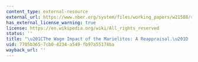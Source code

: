 ```yaml
---
content_type: external-resource
external_url: https://www.nber.org/system/files/working_papers/w21588/revisions/w21588.rev0.pdf
has_external_license_warning: true
license: https://en.wikipedia.org/wiki/All_rights_reserved
status: ''
title: "\u201CThe Wage Impact of the Marielitos: A Reappraisal.\u201D (PDF)"
uid: 7705b365-7cb0-4234-a549-fb97a55174ba
wayback_url: ''
---
```

